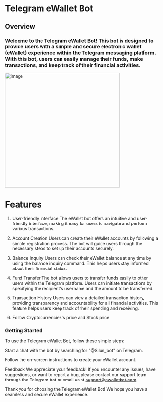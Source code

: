 # Telegram eWallet Bot
## Overview
### Welcome to the Telegram eWallet Bot! This bot is designed to provide users with a simple and secure electronic wallet (eWallet) experience within the Telegram messaging platform. With this bot, users can easily manage their funds, make transactions, and keep track of their financial activities.
<img width="375" alt="image" src="https://github.com/namkjs/ChatBotTeleV2/assets/87534374/65ab0055-e732-4da4-b527-ce07c8bf0597">

# Features
1. User-friendly Interface
The eWallet bot offers an intuitive and user-friendly interface, making it easy for users to navigate and perform various transactions.

2. Account Creation
Users can create their eWallet accounts by following a simple registration process. The bot will guide users through the necessary steps to set up their accounts securely.

3. Balance Inquiry
Users can check their eWallet balance at any time by using the balance inquiry command. This helps users stay informed about their financial status.

4. Fund Transfer
The bot allows users to transfer funds easily to other users within the Telegram platform. Users can initiate transactions by specifying the recipient's username and the amount to be transferred.

5. Transaction History
Users can view a detailed transaction history, providing transparency and accountability for all financial activities. This feature helps users keep track of their spending and receiving.

6. Follow Cryptocurrencies's price and Stock price 

### Getting Started
To use the Telegram eWallet Bot, follow these simple steps:

Start a chat with the bot by searching for "@Silun_bot" on Telegram.

Follow the on-screen instructions to create your eWallet account.



Feedback
We appreciate your feedback! If you encounter any issues, have suggestions, or want to report a bug, please contact our support team through the Telegram bot or email us at [support@ewalletbot.com](https://t.me/+ArWxOYbmSRdmNzA1).

Thank you for choosing the Telegram eWallet Bot! We hope you have a seamless and secure eWallet experience.
